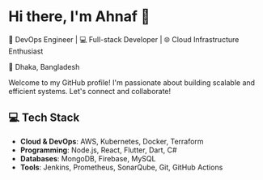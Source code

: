 # Hi there, I'm Ahnaf 👋

🔧 DevOps Engineer | 💻 Full-stack Developer | 🌐 Cloud Infrastructure Enthusiast

📍 Dhaka, Bangladesh

Welcome to my GitHub profile! I'm passionate about building scalable and efficient systems. Let's connect and collaborate!

## 💻 Tech Stack

- **Cloud & DevOps**: AWS, Kubernetes, Docker, Terraform
- **Programming**: Node.js, React, Flutter, Dart, C#
- **Databases**: MongoDB, Firebase, MySQL
- **Tools**: Jenkins, Prometheus, SonarQube, Git, GitHub Actions
